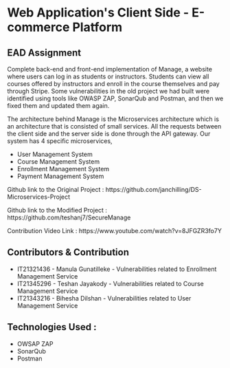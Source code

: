 # Web Application's Client Side -  E-commerce Platform


<h2>EAD Assignment</h2>
<p>Complete back-end and front-end implementation of Manage, a website where users can log in as students or instructors. Students can view all courses offered by instructors and enroll in the course themselves and pay through Stripe. Some vulnerabilities in the old project we had built were identified using tools like OWASP ZAP, SonarQub and Postman, and then we fixed them and updated them again. 
<p>The architecture behind Manage is the Microservices architecture which is an architecture that is consisted of small services. All the requests between the client side and the server side is done through the API gateway. Our system has 4 specific microservices,
  <ul>
  <li>User Management System</li>
  <li>Course Management System</li>
  <li>Enrollment Management System</li>
  <li>Payment Management System</li>
</ul>
</p>

<p>Github link to the Original Project : https://github.com/janchilling/DS-Microservices-Project </p>
<p>Github link to the Modified Project : https://github.com/teshanj7/SecureManage </p>  
<p>Contribution Video Link : https://www.youtube.com/watch?v=8JFGZR3fo7Y </p>

<h2>Contributors & Contribution</h2>
<ul>
  <li>IT21321436 - Manula Gunatilleke - Vulnerabilities related to Enrollment Management Service</li>
  <li>IT21345296 - Teshan Jayakody - Vulnerabilities related to Course Management Service</li>
  <li>IT21343216 - Bihesha Dilshan - Vulnerabilities related to User Management Service</li>
</ul>

<h2>Technologies Used :</h2>
<ul>
  <li>OWSAP ZAP</li>
  <li>SonarQub</li>
  <li>Postman</li>
</ul>
